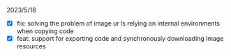 2023/5/18

-  [x] fix: solving the problem of image ur ls relying on internal environments when copying code
-  [x] feat: support for exporting code and synchronously downloading image resources
